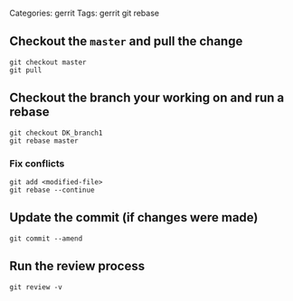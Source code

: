 Categories: gerrit 
Tags: gerrit 
      git 
      rebase


## Checkout the `master` and pull the change

    git checkout master
    git pull

## Checkout the branch your working on and run a rebase

    git checkout DK_branch1
    git rebase master

### Fix conflicts

    git add <modified-file>
    git rebase --continue

## Update the commit (if changes were made)

    git commit --amend

## Run the review process

    git review -v
    

